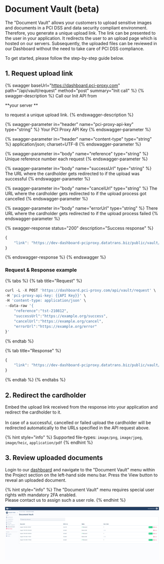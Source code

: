 # Document Vault (beta)

The "Document Vault" allows your customers to upload sensitive images and documents in a PCI DSS and data security compliant environment. \
Therefore, you generate a unique upload link. The link can be presented to the user in your application. It redirects the user to an upload page which is hosted on our servers. Subsequently, the uploaded files can be reviewed in our Dashboard without the need to take care of PCI DSS compliance. 

To get started, please follow the step-by-step guide below.

## 1. Request upload link

{% swagger baseUrl="https://dashboard.pci-proxy.com" path="/api/vault/request" method="post" summary="Init call" %}
{% swagger-description %}
Call our Init API from 

**your server **

to request a unique upload link. 
{% endswagger-description %}

{% swagger-parameter in="header" name="pci-proxy-api-key" type="string" %}
Your PCI Proxy API Key
{% endswagger-parameter %}

{% swagger-parameter in="header" name="content-type" type="string" %}
application/json; charset=UTF-8
{% endswagger-parameter %}

{% swagger-parameter in="body" name="reference" type="string" %}
Unique reference number each request
{% endswagger-parameter %}

{% swagger-parameter in="body" name="successUrl" type="string" %}
The URL where the cardholder gets redirected to if the upload was successful
{% endswagger-parameter %}

{% swagger-parameter in="body" name="cancelUrl" type="string" %}
The URL where the cardholder gets redirected to if the upload process got cancelled 
{% endswagger-parameter %}

{% swagger-parameter in="body" name="errorUrl" type="string" %}
There URL where the cardholder gets redirected to if the upload process failed
{% endswagger-parameter %}

{% swagger-response status="200" description="Success response" %}
```javascript
{
    "link": "https://dev-dashboard-pciproxy.datatrans.biz/public/vault/BF33A0C8-F9ED-44AD-B818-015C08D76A44"
}
```
{% endswagger-response %}
{% endswagger %}

### Request & Response example

{% tabs %}
{% tab title="Request" %}
```javascript
curl -L -X POST 'https://dashboard.pci-proxy.com/api/vault/request' \
-H 'pci-proxy-api-key: {{API Key}}' \
-H 'content-type: application/json' \
--data-raw '{
    "reference":"tst-210812",
    "successUrl":"https://example.org/success",
    "cancelUrl":"https://example.org/cancel",
    "errorUrl":"https://example.org/error"
}'
```
{% endtab %}

{% tab title="Response" %}
```javascript
{
    "link": "https://dev-dashboard-pciproxy.datatrans.biz/public/vault/BF33A0C8-F9ED-44AD-B818-015C08D76A44"
}
```
{% endtab %}
{% endtabs %}

## 2. Redirect the cardholder 

Embed the upload link received from the response into your application and redirect the cardholder to it. \
\
In case of a successful, cancelled or failed upload the cardholder will be redirected automatically to the URLs specified in the API request above. 

{% hint style="info" %}
Supported file-types: `image/png`, `image/jpeg`, `image/heic`, `application/pdf`
{% endhint %}

## 3. Review uploaded documents

Login to our [dashboard](https://dashboard.pci-proxy.com/login) and navigate to the "Document Vault" menu within the Project section on the left-hand side menu bar. Press the View button to reveal an uploaded document. 

{% hint style="info" %}
The "Document Vault" menu requires special user rights with mandatory 2FA enabled. \
Please contact us to assign such a user role. 
{% endhint %}

!["Document Vault" menu](<.gitbook/assets/Document Vault view.png>)
